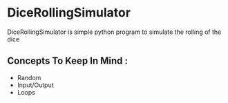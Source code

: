# DiceRollingSimulator
DiceRollingSimulator is simple python program to simulate the rolling of the dice
## Concepts To Keep In Mind :
- Random 
- Input/Output
- Loops
